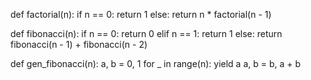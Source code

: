 def factorial(n):
    if n == 0:
        return 1
    else:
        return n * factorial(n - 1)

def fibonacci(n):
    if n == 0:
        return 0
    elif n == 1:
        return 1
    else:
        return fibonacci(n - 1) + fibonacci(n - 2)

def gen_fibonacci(n):
    a, b = 0, 1
    for _ in range(n):
        yield a
        a, b = b, a + b
